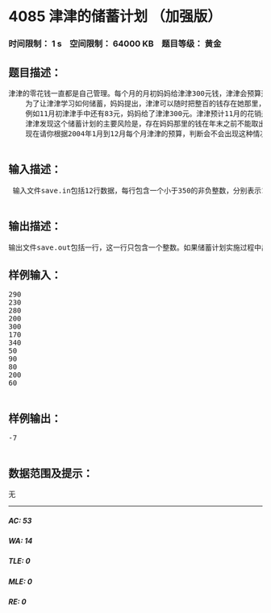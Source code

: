 # 4085 津津的储蓄计划 （加强版）   
### 时间限制： 1 s&nbsp;&nbsp;&nbsp;&nbsp;空间限制： 64000 KB&nbsp;&nbsp;&nbsp;&nbsp;题目等级： 黄金  
## 题目描述：  

<pre>
津津的零花钱一直都是自己管理。每个月的月初妈妈给津津300元钱，津津会预算这个月的花销，并且总能做到实际花销和预算的相同。   
    为了让津津学习如何储蓄，妈妈提出，津津可以随时把整百的钱存在她那里，到了年末她会加上20％还给津津。因此津津制定了一个储蓄计划：每个月的月初，在得到妈妈给的零花钱后，如果她预计到这个月的月末手中还会有多于100元或恰好100元，她就会把整百的钱存在妈妈那里，剩余的钱留在自己手中。   
    例如11月初津津手中还有83元，妈妈给了津津300元。津津预计11月的花销是180元，那么她就会在妈妈那里存200元，自己留下183元。到了11月月末，津津手中会剩下3元钱。   
    津津发现这个储蓄计划的主要风险是，存在妈妈那里的钱在年末之前不能取出。有可能在某个月的月初，津津手中的钱加上这个月妈妈给的钱，不够这个月的原定预算。如果出现这种情况，津津将不得不在这个月省吃俭用，压缩预算。   
    现在请你根据2004年1月到12月每个月津津的预算，判断会不会出现这种情况。如果不会，计算到2004年年末，妈妈将津津平常存的钱加上20％还给津津之后，津津手中会有多少钱。   

</pre>
  
  
## 输入描述：  

<pre>
 输入文件save.in包括12行数据，每行包含一个小于350的非负整数，分别表示1月到12月津津的预算。   

</pre>
  
  
## 输出描述：  

<pre>
输出文件save.out包括一行，这一行只包含一个整数。如果储蓄计划实施过程中出现某个月钱不够用的情况，输出-X，X表示出现这种情况的第一个月；否则输出到2004年年末津津手中会有多少钱。 
</pre>
  
  
## 样例输入：  

<pre>
290  
230  
280  
200  
300  
170  
340  
50   
90   
80   
200  
60   

</pre>
  
  
## 样例输出：  

<pre>
-7   

</pre>
  
  
## 数据范围及提示：  

<pre>
无
</pre>
  
  
***  

##### AC: 53  
##### WA: 14  
##### TLE: 0  
##### MLE: 0  
##### RE: 0  

